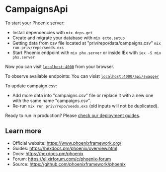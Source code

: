 # CampaignsApi

To start your Phoenix server:

- Install dependencies with `mix deps.get`
- Create and migrate your database with `mix ecto.setup`
- Getting data from csv file located at "priv/repo/data/campaigns.csv" `mix run priv/repo/seeds.exs`
- Start Phoenix endpoint with `mix phx.server` or inside IEx with `iex -S mix phx.server`

Now you can visit [`localhost:4000`](http://localhost:4000) from your browser.

To observe available endpoints:
You can visist [`localhost:4000/api/swagger`](http://localhost:4000/api/swagger)

To update campaign.csv:

- Add more data into "campaigns.csv" file or replace it with a new one with the same name "campaigns.csv".
- Re-run `mix run priv/repo/seeds.exs` (old inputs will not be duplicated).

Ready to run in production? Please [check our deployment guides](https://hexdocs.pm/phoenix/deployment.html).

## Learn more

- Official website: https://www.phoenixframework.org/
- Guides: https://hexdocs.pm/phoenix/overview.html
- Docs: https://hexdocs.pm/phoenix
- Forum: https://elixirforum.com/c/phoenix-forum
- Source: https://github.com/phoenixframework/phoenix
